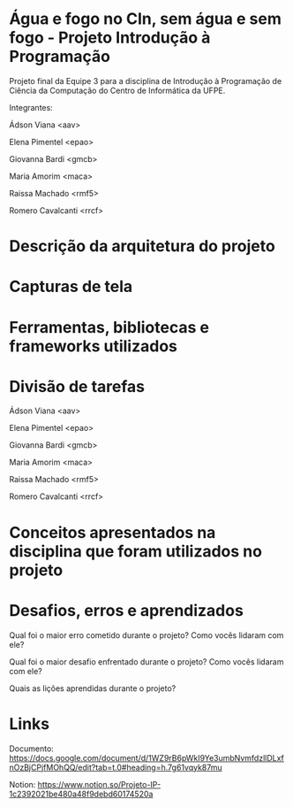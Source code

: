 # Água e fogo no CIn, sem água e sem fogo - Projeto Introdução à Programação
Projeto final da Equipe 3 para a disciplina de Introdução à Programação de Ciência da Computação do Centro de Informática da UFPE.

Integrantes:

Ádson Viana &lt;aav&gt;

Elena Pimentel &lt;epao&gt;

Giovanna Bardi &lt;gmcb&gt;

Maria Amorim &lt;maca&gt;

Raissa Machado &lt;rmf5&gt;

Romero Cavalcanti &lt;rrcf&gt;

# Descrição da arquitetura do projeto

# Capturas de tela

# Ferramentas, bibliotecas e frameworks utilizados

# Divisão de tarefas
Ádson Viana &lt;aav&gt;

Elena Pimentel &lt;epao&gt;

Giovanna Bardi &lt;gmcb&gt;

Maria Amorim &lt;maca&gt;

Raissa Machado &lt;rmf5&gt;

Romero Cavalcanti &lt;rrcf&gt;

# Conceitos apresentados na disciplina que foram utilizados no projeto

# Desafios, erros e aprendizados
  Qual foi o maior erro cometido durante o projeto? Como vocês lidaram com ele?
  
  Qual foi o maior desafio enfrentado durante o projeto? Como vocês lidaram com ele?
  
  Quais as lições aprendidas durante o projeto?

# Links

Documento: https://docs.google.com/document/d/1WZ9rB6pWkI9Ye3umbNvmfdzllDLxfnOzBjCPjfMOhQQ/edit?tab=t.0#heading=h.7g61vqyk87mu

Notion: https://www.notion.so/Projeto-IP-1c2392021be480a48f9debd60174520a
